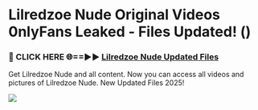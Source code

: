 # Lilredzoe Nude Original Videos 0nlyFans Leaked - Files Updated! ()

<h3>🔴 CLICK HERE 🌐==►► <a href="https://tinyurl.com/2p9ay9w9" rel="nofollow">Lilredzoe Nude Updated Files</a></h3>

Get Lilredzoe Nude and all content. Now you can access all videos and pictures of Lilredzoe Nude. New Updated Files 2025!

[![](https://i.imgur.com/KQgVmj3.gif)](https://tinyurl.com/2p9ay9w9)
